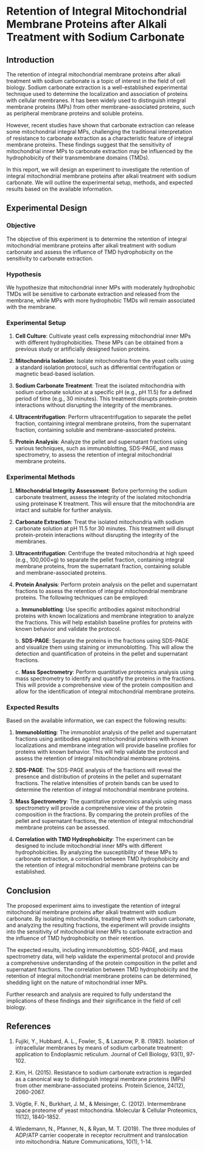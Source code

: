 # Retention of Integral Mitochondrial Membrane Proteins after Alkali Treatment with Sodium Carbonate

## Introduction

The retention of integral mitochondrial membrane proteins after alkali treatment with sodium carbonate is a topic of interest in the field of cell biology. Sodium carbonate extraction is a well-established experimental technique used to determine the localization and association of proteins with cellular membranes. It has been widely used to distinguish integral membrane proteins (MPs) from other membrane-associated proteins, such as peripheral membrane proteins and soluble proteins.

However, recent studies have shown that carbonate extraction can release some mitochondrial integral MPs, challenging the traditional interpretation of resistance to carbonate extraction as a characteristic feature of integral membrane proteins. These findings suggest that the sensitivity of mitochondrial inner MPs to carbonate extraction may be influenced by the hydrophobicity of their transmembrane domains (TMDs).

In this report, we will design an experiment to investigate the retention of integral mitochondrial membrane proteins after alkali treatment with sodium carbonate. We will outline the experimental setup, methods, and expected results based on the available information.

## Experimental Design

### Objective

The objective of this experiment is to determine the retention of integral mitochondrial membrane proteins after alkali treatment with sodium carbonate and assess the influence of TMD hydrophobicity on the sensitivity to carbonate extraction.

### Hypothesis

We hypothesize that mitochondrial inner MPs with moderately hydrophobic TMDs will be sensitive to carbonate extraction and released from the membrane, while MPs with more hydrophobic TMDs will remain associated with the membrane.

### Experimental Setup

1. **Cell Culture**: Cultivate yeast cells expressing mitochondrial inner MPs with different hydrophobicities. These MPs can be obtained from a previous study or artificially designed fusion proteins.

2. **Mitochondria Isolation**: Isolate mitochondria from the yeast cells using a standard isolation protocol, such as differential centrifugation or magnetic bead-based isolation.

3. **Sodium Carbonate Treatment**: Treat the isolated mitochondria with sodium carbonate solution at a specific pH (e.g., pH 11.5) for a defined period of time (e.g., 30 minutes). This treatment disrupts protein-protein interactions without disrupting the integrity of the membranes.

4. **Ultracentrifugation**: Perform ultracentrifugation to separate the pellet fraction, containing integral membrane proteins, from the supernatant fraction, containing soluble and membrane-associated proteins.

5. **Protein Analysis**: Analyze the pellet and supernatant fractions using various techniques, such as immunoblotting, SDS-PAGE, and mass spectrometry, to assess the retention of integral mitochondrial membrane proteins.

### Experimental Methods

1. **Mitochondrial Integrity Assessment**: Before performing the sodium carbonate treatment, assess the integrity of the isolated mitochondria using proteinase K treatment. This will ensure that the mitochondria are intact and suitable for further analysis.

2. **Carbonate Extraction**: Treat the isolated mitochondria with sodium carbonate solution at pH 11.5 for 30 minutes. This treatment will disrupt protein-protein interactions without disrupting the integrity of the membranes.

3. **Ultracentrifugation**: Centrifuge the treated mitochondria at high speed (e.g., 100,000×g) to separate the pellet fraction, containing integral membrane proteins, from the supernatant fraction, containing soluble and membrane-associated proteins.

4. **Protein Analysis**: Perform protein analysis on the pellet and supernatant fractions to assess the retention of integral mitochondrial membrane proteins. The following techniques can be employed:

   a. **Immunoblotting**: Use specific antibodies against mitochondrial proteins with known localizations and membrane integration to analyze the fractions. This will help establish baseline profiles for proteins with known behavior and validate the protocol.

   b. **SDS-PAGE**: Separate the proteins in the fractions using SDS-PAGE and visualize them using staining or immunoblotting. This will allow the detection and quantification of proteins in the pellet and supernatant fractions.

   c. **Mass Spectrometry**: Perform quantitative proteomics analysis using mass spectrometry to identify and quantify the proteins in the fractions. This will provide a comprehensive view of the protein composition and allow for the identification of integral mitochondrial membrane proteins.

### Expected Results

Based on the available information, we can expect the following results:

1. **Immunoblotting**: The immunoblot analysis of the pellet and supernatant fractions using antibodies against mitochondrial proteins with known localizations and membrane integration will provide baseline profiles for proteins with known behavior. This will help validate the protocol and assess the retention of integral mitochondrial membrane proteins.

2. **SDS-PAGE**: The SDS-PAGE analysis of the fractions will reveal the presence and distribution of proteins in the pellet and supernatant fractions. The relative intensities of protein bands can be used to determine the retention of integral mitochondrial membrane proteins.

3. **Mass Spectrometry**: The quantitative proteomics analysis using mass spectrometry will provide a comprehensive view of the protein composition in the fractions. By comparing the protein profiles of the pellet and supernatant fractions, the retention of integral mitochondrial membrane proteins can be assessed.

4. **Correlation with TMD Hydrophobicity**: The experiment can be designed to include mitochondrial inner MPs with different hydrophobicities. By analyzing the susceptibility of these MPs to carbonate extraction, a correlation between TMD hydrophobicity and the retention of integral mitochondrial membrane proteins can be established.

## Conclusion

The proposed experiment aims to investigate the retention of integral mitochondrial membrane proteins after alkali treatment with sodium carbonate. By isolating mitochondria, treating them with sodium carbonate, and analyzing the resulting fractions, the experiment will provide insights into the sensitivity of mitochondrial inner MPs to carbonate extraction and the influence of TMD hydrophobicity on their retention.

The expected results, including immunoblotting, SDS-PAGE, and mass spectrometry data, will help validate the experimental protocol and provide a comprehensive understanding of the protein composition in the pellet and supernatant fractions. The correlation between TMD hydrophobicity and the retention of integral mitochondrial membrane proteins can be determined, shedding light on the nature of mitochondrial inner MPs.

Further research and analysis are required to fully understand the implications of these findings and their significance in the field of cell biology.

## References

1. Fujiki, Y., Hubbard, A. L., Fowler, S., & Lazarow, P. B. (1982). Isolation of intracellular membranes by means of sodium carbonate treatment: application to Endoplasmic reticulum. Journal of Cell Biology, 93(1), 97-102.

2. Kim, H. (2015). Resistance to sodium carbonate extraction is regarded as a canonical way to distinguish integral membrane proteins (MPs) from other membrane-associated proteins. Protein Science, 24(12), 2060-2067.

3. Vögtle, F. N., Burkhart, J. M., & Meisinger, C. (2012). Intermembrane space proteome of yeast mitochondria. Molecular & Cellular Proteomics, 11(12), 1840-1852.

4. Wiedemann, N., Pfanner, N., & Ryan, M. T. (2019). The three modules of ADP/ATP carrier cooperate in receptor recruitment and translocation into mitochondria. Nature Communications, 10(1), 1-14.